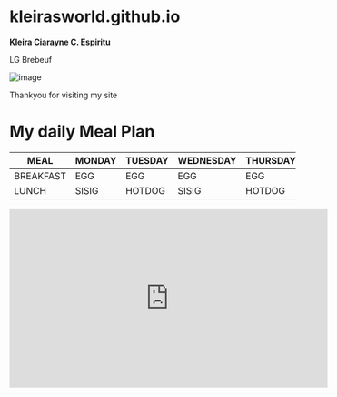 # kleirasworld.github.io

**Kleira Ciarayne C. Espiritu**

LG Brebeuf


![image](https://user-images.githubusercontent.com/122418714/212211249-c4c75ff1-1bf8-49bb-9068-902607f1a3a9.png)

Thankyou for visiting my site
 
 




# My daily Meal Plan

| MEAL | MONDAY | TUESDAY | WEDNESDAY | THURSDAY | FRIDAY |
|------|--------|---------|-----------|----------|--------|
| BREAKFAST |   EGG   |   EGG  | EGG  |    EGG    | EGG
| LUNCH     |   SISIG      |    HOTDOG    |  SISIG    |    HOTDOG       |    SISIG

<iframe width="560" height="315" src="https://www.youtube.com/embed/7HLFCXs9JIE" title="YouTube video player" frameborder="0" allow="accelerometer; autoplay; clipboard-write; encrypted-media; gyroscope; picture-in-picture; web-share" allowfullscreen></iframe>
